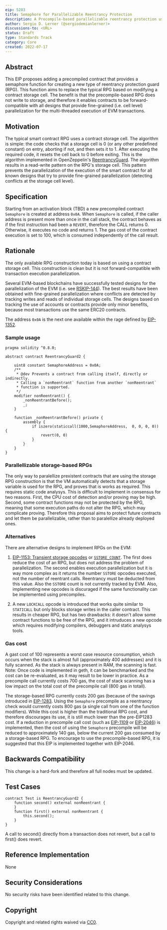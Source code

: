 ```yaml
---
eip: 5283
title: Semaphore for Parallelizable Reentrancy Protection
description: A Precompile-based parallelizable reentrancy protection using the call stack
author: Sergio D. Lerner (@sergiodemianlerner)>
discussions-to: <URL>
status: Draft
type: Standards Track
category: Core
created: 2022-07-17
---
```



## Abstract

This EIP proposes adding a precompiled contract that provides a semaphore function for creating a new type of reentrancy protection guard (RPG). This function aims to replace the typical RPG based on modifying a contract storage cell. The benefit is that the precompile-based RPG does not write to storage, and therefore it enables contracts to be forward-compatible with all designs that provide fine-grained (i.e. cell level) parallelization for the multi-threaded execution of EVM transactions. 

## Motivation

The typical smart contract RPG uses a contract storage cell. The algorithm is simple: the code checks that a storage cell is 0 (or any other predefined constant) on entry, aborting if not, and then sets it to 1. After executing the required code, it resets the cell back to 0 before exiting. This is the algorithm implemented in OpenZeppelin's [ReentrancyGuard](https://github.com/OpenZeppelin/openzeppelin-contracts/blob/master/contracts/security/ReentrancyGuard.sol). The algorithm results in a read-write pattern on the RPG's storage cell. This pattern prevents the parallelization of the execution of the smart contract for all known designs that try to provide fine-grained parallelization (detecting conflicts at the storage cell level). 


## Specification

Starting from an activation block (TBD) a new precompiled contract `Semaphore` is created at address `0x0A`. When `Semaphore` is called, if the caller address is present more than once in the call stack, the contract behaves as if the first instruction had been a `REVERT`, therefore the CALL returns 0. Otherwise, it executes no code and returns 1. The gas cost of the contract execution is set to 100, which is consumed independently of the call result.


## Rationale

The only available RPG construction today is based on using a contract storage cell. This construction is clean but it is not forward-compatible with transaction execution parallelization.

Several EVM-based blockchains have successfully tested designs for the parallelization of the EVM (i.e. see [RSKIP-144](https://github.com/rsksmart/RSKIPs/blob/master/IPs/RSKIP144.md)). The best results have been obtained with fine-grained parallelization where conflicts are detected by tracking writes and reads of individual storage cells. The designs based on tracking the use of accounts or contracts provide only minor benefits, because most transactions use the same ERC20 contracts.

The address `0x0A` is the next one available within the rage defined by [EIP-1352](https://eips.ethereum.org/EIPS/eip-1352).

### Sample usage

```
pragma solidity ^0.8.0;

abstract contract ReentrancyGuard2 {

    uint8 constant SemaphoreAddress = 0x0A;
    /**
     * @dev Prevents a contract from calling itself, directly or indirectly.
     * Calling a `nonReentrant` function from another `nonReentrant`
     * function is supported.      
     */
    modifier nonReentrant() {
        _nonReentrantBefore();
        _;
    }

    function _nonReentrantBefore() private {
    	assembly {
            if iszero(staticcall(1000,SemaphoreAddress,  0, 0, 0, 0)) {
                revert(0, 0)
            }
        }
    }
}
```


### Parallellizable storage-based RPGs
 
The only way to paralellize prexistent contracts that are using the storage RPG construction is that the VM automatically detects that a storage variable is used for the RPG, and proves that is works as required. This requires static code analysys. This is difficult to implement in consensus for two reasons. First, the CPU cost of detection and/or proving may be high. Second, some contract functions may not be protected by the RPG, meaning that some execution paths do not alter the RPG, which may complicate proving. Therefore this proposal aims to protect future contracts and let them be parallelizable, rather than to paralellize already deployed ones.

### Alternatives

There are alternative designs to implement RPGs on the EVM:

1.	[EIP-1153: Transient storage opcodes](https://eips.ethereum.org/EIPS/eip-1153) or [`SSTORE_COUNT`](https://github.com/ethereum/EIPs/issues/119). The first does reduce the cost of an RPG, but does not address the problem of parallelization. The second enables execution parallelization but it is way more complex as it returns the number `SSTORE` opcodes executed, not the number of reentrant calls. Reentrancy must be deducted from this value. Also the `SSTORE` count is not currently tracked by EVM. Also, implementing new opcodes is discuraged if the same functionality can be implemented using precompiles.

2. A new `LOCKCALL` opcode is introduced that works quite similar to `STATICALL` but only blocks storage writes in the caller contract. This results in cheaper RPG, but has two drawbacks: it doesn't allow some contract functions to be free of the RPG, and it intruduces a new opcode which requires modifying compilers, debuggers and static analysys tools.


### Gas cost
A gast cost of 100 represents a worst case resource consumption, which occurs when the stack is almost full (approximately 400 addresses) and it is fully scanned. As the stack is always present in RAM, the scanning is fast.  Note: Once code is implemented in geth, it can be benchmarked and the cost can be re-evaluated, as it may result to be lower in practice. As a precompile call currently costs 700 gas, the cost of stack scanning has a low impact on the total cost of the precompile call (800 gas in totall).

The storage-based RPG currently costs 200 gas (because of the savings introduced in [EIP-1283](https://eips.ethereum.org/EIPS/eip-1283). Using the `Semaphore` precompile as a reentrancy check would currently costs 800 gas (a single call from one of the function modifiers). While this cost is higher than the traditional RPG cost, and therefore discourages its use,  it is still much lower than the pre-EIP1283 cost. If a reduction in precompile call cost (such as [EIP-1109](https://eips.ethereum.org/EIPS/eip-1109) or [EIP-2046](https://eips.ethereum.org/EIPS/eip-2046)) is implemented, then the cost of using the `Semaphore` precompile will be reduced to approximately 140 gas, below the current 200 gas consumed by a storage-based RPG. To encourage to use the precompile-based RPG, it is suggested that this EIP is implemented together with EIP-2046.


## Backwards Compatibility
This change is a hard-fork and therefore all full nodes must be updated.

## Test Cases

```
contract Test is ReentrancyGuard2 {
    function second() external nonReentrant {
    }
    function first() external nonReentrant {
        this.second();
    }
}
```
A call to second() directly from a transaction does not revert, but a call to first() does revert.

## Reference Implementation
None

## Security Considerations

No security risks have been identified related to this change.

## Copyright
Copyright and related rights waived via [CC0](../LICENSE.md).
